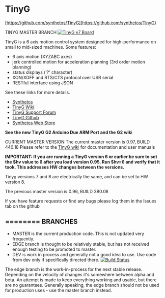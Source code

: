 # TinyG


[https://github.com/synthetos/TinyG](https://github.com/synthetos/TinyG)

TINYG MASTER BRANCH [![TinyG v7 Board](https://camo.githubusercontent.com/84a16340a787d73a32808393612938d74972fa3b99946aef1a5025ceb4667846/687474703a2f2f6661726d392e737461746963666c69636b722e636f6d2f383138362f383433363138333437315f366233373038636430645f632e6a7067)](https://camo.githubusercontent.com/84a16340a787d73a32808393612938d74972fa3b99946aef1a5025ceb4667846/687474703a2f2f6661726d392e737461746963666c69636b722e636f6d2f383138362f383433363138333437315f366233373038636430645f632e6a7067)

TinyG is a 6 axis motion control system designed for high-performance on small to mid-sized machines. Some features:

- 6 axis motion (XYZABC axes)
- jerk controlled motion for acceleration planning (3rd order motion planning)
- status displays ('?' character)
- XON/XOFF and RTS/CTS protocol over USB serial
- RESTful interface using JSON

See these links for more details.

- [Synthetos](https://www.synthetos.com/)
- [TinyG Wiki](https://github.com/synthetos/TinyG/wiki)
- [TinyG Support Forum](https://www.synthetos.com/forum/tinyg/)
- [TinyG Github](https://github.com/synthetos/TinyG)
- [Synthetos Web Store](https://www.synthetos.com/webstore/)

**See the new TinyG G2 Arduino Due ARM Port and the G2 wiki**

CURRENT MASTER VERSION The current master version is 0.97, BUILD 440.18 Please refer to the [TinyG wiki](https://github.com/synthetos/TinyG/wiki) for documentation and user manuals

**IMPORTANT: If you are running a TinyG version 6 or earlier be sure to set the $hv value to 6 after you load version 0.95. Run $hv=6 and verify that it took. This addresses HW changes between the versions.**

Tinyg versions 7 and 8 are electrically the same, and can be set to HW version 8.

The previous master version is 0.96, BUILD 380.08

If you have feature requests or find any bugs please log them in the Issues tab on the github

## ======== BRANCHES

- MASTER is the current production code. This is not updated very frequently.
- EDGE branch is thought to be relatively stable, but has not received enough testing to be promoted to master.
- DEV is work in process and generally not a good idea to use. Use code from dev only if specifically directed there. [![Build Status](https://camo.githubusercontent.com/9fe3b461da63bad802e88b3f35e1ff0834a7518dd1a0ef71a1eef0bc36aa9649/68747470733a2f2f7472617669732d63692e6f72672f73796e746865746f732f54696e79472e737667)](https://travis-ci.org/synthetos/TinyG)

The edge branch is the work-in-process for the next stable release. Depending on the velocity of changes it's somewhere between alpha and beta. An attempt is made to keep everything working and usable, but there are no guarantees. Generally speaking, the edge branch should not be used for production uses - use the master branch instead.